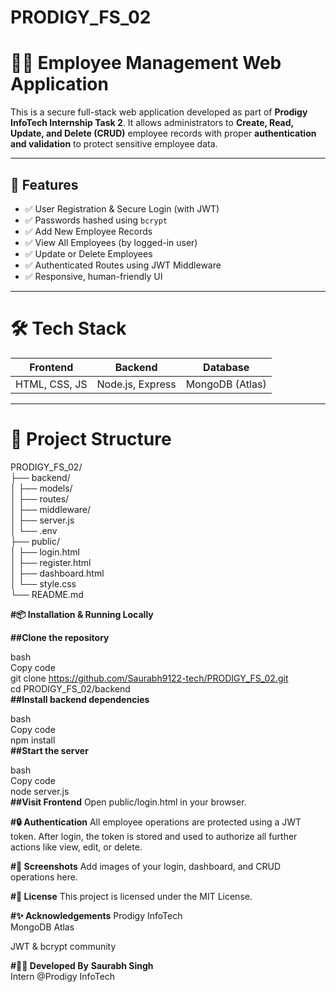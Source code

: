 # PRODIGY_FS_02
# 🧑‍💼 Employee Management Web Application

This is a secure full-stack web application developed as part of **Prodigy InfoTech Internship Task 2**. It allows administrators to **Create, Read, Update, and Delete (CRUD)** employee records with proper **authentication and validation** to protect sensitive employee data.

---

## 🚀 Features

- ✅ User Registration & Secure Login (with JWT)
- ✅ Passwords hashed using `bcrypt`
- ✅ Add New Employee Records
- ✅ View All Employees (by logged-in user)
- ✅ Update or Delete Employees
- ✅ Authenticated Routes using JWT Middleware
- ✅ Responsive, human-friendly UI 

---

# 🛠️ Tech Stack

| Frontend | Backend | Database |
|----------|---------|----------|
| HTML, CSS, JS | Node.js, Express | MongoDB (Atlas) |

---

# 📁 Project Structure

PRODIGY_FS_02/  
├── backend/  
│ ├── models/  
│ ├── routes/  
│ ├── middleware/  
│ ├── server.js  
│ └── .env  
├── public/   
│ ├── login.html   
│ ├── register.html   
│ ├── dashboard.html   
│ └── style.css  
└── README.md 

**#📦 Installation & Running Locally**

**##Clone the repository**  

bash  
Copy code  
git clone https://github.com/Saurabh9122-tech/PRODIGY_FS_02.git   
cd PRODIGY_FS_02/backend  
**##Install backend dependencies**

bash   
Copy code  
npm install  
**##Start the server**

bash  
Copy code   
node server.js   
**##Visit Frontend**
Open public/login.html in your browser.   

**#🔒 Authentication**
All employee operations are protected using a JWT token. After login, the token is stored and used to authorize all further actions like view, edit, or delete.  

**#📸 Screenshots**
Add images of your login, dashboard, and CRUD operations here. 

**#📃 License**
This project is licensed under the MIT License. 

**#✨ Acknowledgements**
Prodigy InfoTech   
MongoDB Atlas   

JWT & bcrypt community  

**#👨‍💻 Developed By**
**Saurabh Singh**  
Intern @Prodigy InfoTech 
